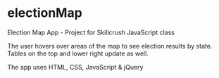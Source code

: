 # electionMap
Election Map App - Project for Skillcrush JavaScript class 

The user hovers over areas of the map to see election results by state.  Tables on the top and lower right update as well.

The app uses HTML, CSS, JavaScript & jQuery
